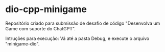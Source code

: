 # dio-cpp-minigame
Repositório criado para submissão de desafio de código "Desenvolva um Game com suporte do ChatGPT".

Intruções para execução: Vá até a pasta Debug, e execute o arquivo "minigame-dio".
